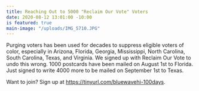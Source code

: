```yaml
---
title: Reaching Out to 5000 "Reclaim Our Vote" Voters
date: 2020-08-12 13:01:00 -10:00
is featured: true
main-image: "/uploads/IMG_5710.JPG"
---
```


Purging voters has been used for decades to suppress eligible voters of color, especially in Arizona, Florida, Georgia, Mississippi, North Carolina, South Carolina, Texas, and Virginia.  We signed up with Reclaim Our Vote to undo this wrong.  1000 postcards have been mailed on August 1st to Florida.  Just signed to write 4000 more to be mailed on September 1st to Texas.  

Want to join?  Sign up at https://tinyurl.com/bluewavehi-100days. 